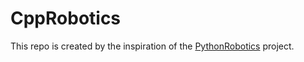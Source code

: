 # CppRobotics

This repo is created by the inspiration of the [PythonRobotics](https://github.com/AtsushiSakai/PythonRobotics) project.